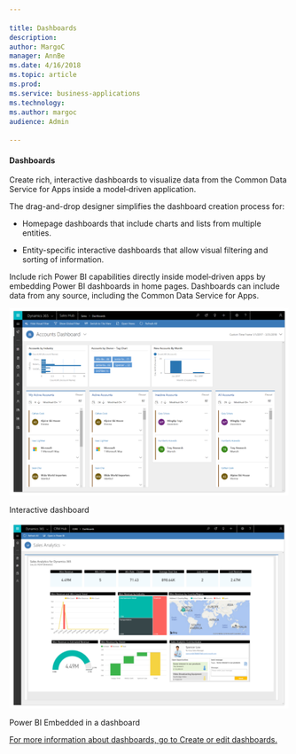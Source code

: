 ```yaml
---

title: Dashboards
description: 
author: MargoC
manager: AnnBe
ms.date: 4/16/2018
ms.topic: article
ms.prod: 
ms.service: business-applications
ms.technology: 
ms.author: margoc
audience: Admin

---
```

#### Dashboards 



Create rich, interactive dashboards to visualize data from the Common Data
Service for Apps inside a model‑driven application.

The drag-and-drop designer simplifies the dashboard creation process for:

-   Homepage dashboards that include charts and lists from multiple entities.

-   Entity-specific interactive dashboards that allow visual filtering and
    sorting of information.

Include rich Power BI capabilities directly inside model‑driven apps by
embedding Power BI dashboards in home pages. Dashboards can include data from
any source, including the Common Data Service for Apps.

![A screenshot of the interactive dashboard](media/dashboards-1.png "A screenshot of the interactive dashboard")
<!-- Picture 1 -->


Interactive dashboard

![A screenshot of the Power BI Embedded in a dashboard](media/dashboards-2.png "A screenshot of the Power BI Embedded in a dashboard")
<!-- Picture 2 -->


Power BI Embedded in a dashboard

[For more information about dashboards, go to Create or edit
dashboards.](https://docs.microsoft.com/en-us/dynamics365/customer-engagement/customize/create-edit-dashboards)
